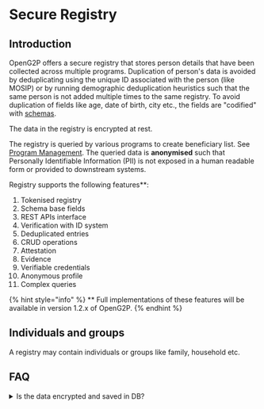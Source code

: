 # Secure Registry

## Introduction

OpenG2P offers a secure registry that stores person details that have been collected across multiple programs. Duplication of person's data is avoided by deduplicating using the unique ID associated with the person (like MOSIP) or by running demographic deduplication heuristics such that the same person is not added multiple times to the same registry. To avoid duplication of fields like age, date of birth, city etc., the fields are "codified" with [schemas](schema-for-fields.md).&#x20;

The data in the registry is encrypted at rest. &#x20;

The registry is queried by various programs to create beneficiary list.  See [Program Management](../beneficiary-management.md). The queried data is **anonymised** such that Personally Identifiable Information (PII) is not exposed in a human readable form or provided to downstream systems.&#x20;

Registry supports the following features\*\*:

1. Tokenised registry
2. Schema base fields
3. REST APIs interface
4. Verification with ID system
5. Deduplicated entries
6. CRUD operations
7. Attestation
8. Evidence
9. Verifiable credentials
10. Anonymous profile
11. Complex queries

{% hint style="info" %}
\*\* Full implementations of these features will be available in version 1.2.x of OpenG2P.
{% endhint %}

## Individuals and groups

A registry may contain individuals or groups like family, household etc.&#x20;

## FAQ

<details>

<summary>Is the data encrypted and saved in DB?</summary>

Yes, all person data is encrypted with strong cryptographic techniques and saved in the DB. The decryption of this data happens in-memory.

</details>





